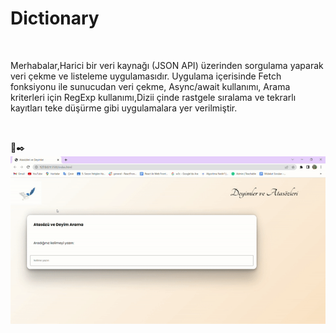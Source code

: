 # Dictionary

<br>
<p>Merhabalar,Harici bir veri kaynağı (JSON API) üzerinden sorgulama yaparak veri çekme ve listeleme uygulamasıdır. Uygulama içerisinde Fetch fonksiyonu ile sunucudan veri çekme, Async/await kullanımı, Arama kriterleri için RegExp kullanımı,Dizii çinde rastgele sıralama ve tekrarlı kayıtları teke düşürme gibi uygulamalara yer verilmiştir.</p>
<br>
   
   📜​✒️​
 <img src="images/sözlük.gif" alt="">
